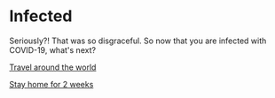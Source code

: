 # Infected
Seriously?! That was so disgraceful. So now that you are infected with COVID-19, what's next?

[Travel around the world](InfectMorePeople.md)

[Stay home for 2 weeks](GetBetter.md)